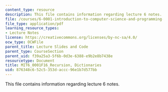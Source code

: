 ```yaml
---
content_type: resource
description: This file contains information regarding lecture 6 notes.
file: /courses/6-0001-introduction-to-computer-science-and-programming-in-python-fall-2016/876348c652c5353daccc96e1b7d577bb_MIT6_0001F16_Lec6.pdf
file_type: application/pdf
learning_resource_types:
- Lecture Notes
license: https://creativecommons.org/licenses/by-nc-sa/4.0/
ocw_type: OCWFile
parent_title: Lecture Slides and Code
parent_type: CourseSection
parent_uid: f39a25a3-5f6b-0d3e-6388-e9b2e8b7438e
resourcetype: Document
title: MIT6_0001F16_Recursion, Dictionaries
uid: 876348c6-52c5-353d-accc-96e1b7d577bb
---
```

This file contains information regarding lecture 6 notes.